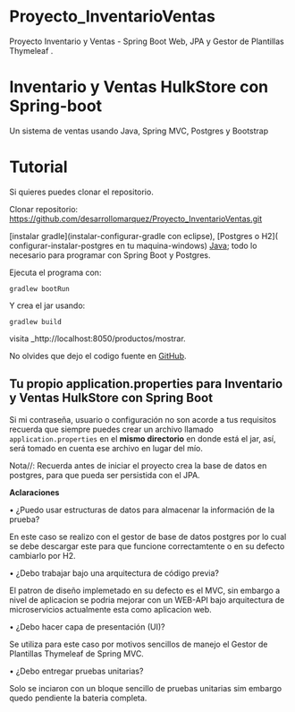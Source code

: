 # Proyecto_InventarioVentas
Proyecto Inventario y Ventas - Spring Boot Web, JPA y Gestor de Plantillas Thymeleaf .

# Inventario y Ventas HulkStore con Spring-boot
 Un sistema de ventas usando Java, Spring MVC, Postgres y Bootstrap

# Tutorial

Si quieres puedes clonar el repositorio.

Clonar repositorio: https://github.com/desarrollomarquez/Proyecto_InventarioVentas.git

[instalar gradle](instalar-configurar-gradle con eclipse), 
[Postgres o H2]( configurar-instalar-postgres en tu maquina-windows)
[Java](instalar-configurar-jdk-compilador-java-windows/);
todo lo necesario para programar con Spring Boot y Postgres.

Ejecuta el programa con:

`gradlew bootRun`

Y crea el jar usando:

`gradlew build`

visita _http://localhost:8050/productos/mostrar.

No olvides que dejo el codigo fuente en [GitHub](https://github.com/desarrollomarquez/Proyecto_InventarioVentas.git).


## Tu propio application.properties para Inventario y Ventas HulkStore  con Spring Boot

Si mi contraseña, usuario o configuración no son acorde a tus requisitos recuerda que siempre puedes crear un archivo llamado `application.properties` en el **mismo directorio** en donde está el jar, así, será tomado en cuenta ese archivo en lugar del mío.

Nota//: Recuerda antes de iniciar el proyecto crea la base de datos en postgres, para que pueda ser persistida con el JPA.


**Aclaraciones** 

• ¿Puedo usar estructuras de datos para almacenar la información de la prueba?  

En este caso se realizo con el gestor de base de datos postgres por lo cual se debe descargar este para que funcione correctamtente
o en su defecto cambiarlo por H2.


• ¿Debo trabajar bajo una arquitectura de código previa? 

El patron de diseño implemetado en su defecto es el MVC, sin embargo a nivel de aplicacion se podria mejorar con un WEB-API bajo arquitectura
de microservicios actualmente esta como aplicacion web. 


• ¿Debo hacer capa de presentación (UI)? 

Se utiliza para este caso por motivos sencillos de manejo el Gestor de Plantillas Thymeleaf de Spring MVC.

• ¿Debo entregar pruebas unitarias? 

Solo se inciaron con un bloque sencillo de pruebas unitarias sim embargo quedo pendiente la bateria completa.


